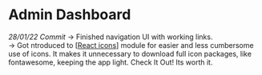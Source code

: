 <h1>Admin Dashboard</h1>

<i>28/01/22 Commit</i> 
-> Finished navigation UI with working links.<br/>
-> Got ntroduced to [<a href="https://react-icons.github.io/react-icons">React icons</a>] module for easier and less cumbersome use of icons. It makes it unnecessary to download full icon packages, like fontawesome, keeping the app light. Check It Out! Its worth it.
